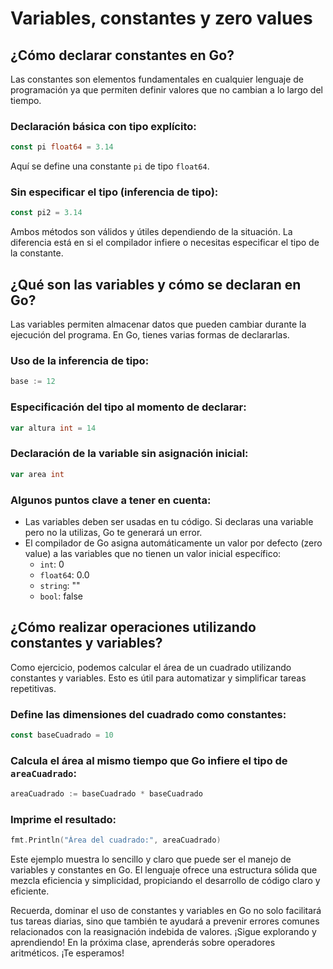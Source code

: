 # Variables, constantes y zero values

## ¿Cómo declarar constantes en Go?

Las constantes son elementos fundamentales en cualquier lenguaje de programación ya que permiten definir valores que no cambian a lo largo del tiempo.

### Declaración básica con tipo explícito:

```go
const pi float64 = 3.14
```

Aquí se define una constante `pi` de tipo `float64`.

### Sin especificar el tipo (inferencia de tipo):

```go
const pi2 = 3.14
```

Ambos métodos son válidos y útiles dependiendo de la situación. La diferencia está en si el compilador infiere o necesitas especificar el tipo de la constante.

## ¿Qué son las variables y cómo se declaran en Go?

Las variables permiten almacenar datos que pueden cambiar durante la ejecución del programa. En Go, tienes varias formas de declararlas.

### Uso de la inferencia de tipo:

```go
base := 12
```

### Especificación del tipo al momento de declarar:

```go
var altura int = 14
```

### Declaración de la variable sin asignación inicial:

```go
var area int
```

### Algunos puntos clave a tener en cuenta:

- Las variables deben ser usadas en tu código. Si declaras una variable pero no la utilizas, Go te generará un error.
- El compilador de Go asigna automáticamente un valor por defecto (zero value) a las variables que no tienen un valor inicial específico:
    - `int`: 0
    - `float64`: 0.0
    - `string`: ""
    - `bool`: false

## ¿Cómo realizar operaciones utilizando constantes y variables?

Como ejercicio, podemos calcular el área de un cuadrado utilizando constantes y variables. Esto es útil para automatizar y simplificar tareas repetitivas.

### Define las dimensiones del cuadrado como constantes:

```go
const baseCuadrado = 10
```

### Calcula el área al mismo tiempo que Go infiere el tipo de `areaCuadrado`:

```go
areaCuadrado := baseCuadrado * baseCuadrado
```

### Imprime el resultado:

```go
fmt.Println("Área del cuadrado:", areaCuadrado)
```

Este ejemplo muestra lo sencillo y claro que puede ser el manejo de variables y constantes en Go. El lenguaje ofrece una estructura sólida que mezcla eficiencia y simplicidad, propiciando el desarrollo de código claro y eficiente.

Recuerda, dominar el uso de constantes y variables en Go no solo facilitará tus tareas diarias, sino que también te ayudará a prevenir errores comunes relacionados con la reasignación indebida de valores. ¡Sigue explorando y aprendiendo! En la próxima clase, aprenderás sobre operadores aritméticos. ¡Te esperamos!